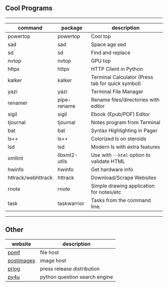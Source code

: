 ## Cool Programs

------------------------------------------------------------------------

| command            | package       | description                                      |
|--------------------|---------------|--------------------------------------------------|
| powertop           | powertop      | Cool top                                         |
| sad                | sad           | Space age sed                                    |
| sd                 | sd            | Find and replace                                 |
| nvtop              | nvtop         | GPU top                                          |
| httpx              | httpx         | HTTP Client in Python                            |
| kalker             | kalker        | Terminal Calculator (Press tab for quick symbol) |
| yazi               | yazi          | Terminal File Manager                            |
| renamer            | pipe-rename   | Rename files/directories with editor             |
| sigil              | sigil         | Ebook (Epub/PDF) Editor                          |
| tjournal           | tjournal      | Notes program from Terminal                      |
| bat                | bat           | Syntax Highlighting in Pager                     |
| ls++               | ls++          | Colorized ls on steroids                         |
| lsd                | lsd           | Modern ls with extra features                    |
| xmllint            | libxml2-utils | Use with `--html` option to validate HTML        |
| hwinfo             | hwinfo        | Get hardware info                                |
| httrack/webhttrack | httrack       | Download/Scrape Websites                         |
| rnote              | rnote         | Simple drawing application for notes/etc         |
| task               | taskwarrior   | Tasks from the command line.                     |

------------------------------------------------------------------------

## Other

| website                              | description                   |
|--------------------------------------|-------------------------------|
| [pomf](https://pomf2.lain.la/)       | file host                     |
| [postimages](https://postimages.org) | image host                    |
| [prlog](https://www.prlog.org/)      | press release distribution    |
| [py4u](https://py4u.org/)            | python question search engine |
